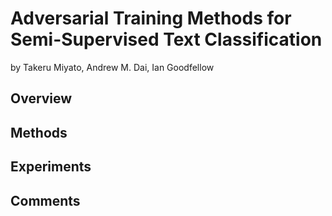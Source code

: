 # Adversarial Training Methods for Semi-Supervised Text Classification
by Takeru Miyato, Andrew M. Dai, Ian Goodfellow

## Overview

## Methods

## Experiments

## Comments

